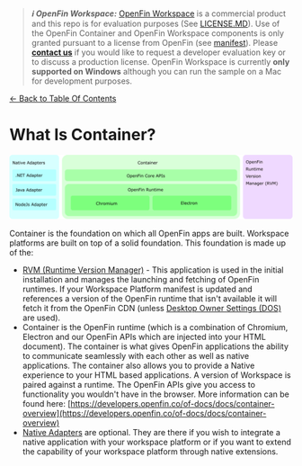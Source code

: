> **_:information_source: OpenFin Workspace:_** [OpenFin Workspace](https://www.openfin.co/workspace/) is a commercial product and this repo is for evaluation purposes (See [LICENSE.MD](../LICENSE.MD)). Use of the OpenFin Container and OpenFin Workspace components is only granted pursuant to a license from OpenFin (see [manifest](../public/manifest.fin.json)). Please [**contact us**](https://www.openfin.co/workspace/poc/) if you would like to request a developer evaluation key or to discuss a production license.
> OpenFin Workspace is currently **only supported on Windows** although you can run the sample on a Mac for development purposes.

[<- Back to Table Of Contents](../README.md)

# What Is Container?

![What is container?](./assets/container.png)

Container is the foundation on which all OpenFin apps are built. Workspace platforms are built on top of a solid foundation. This foundation is made up of the:

- [RVM (Runtime Version Manager)](https://developers.openfin.co/of-docs/docs/rvm) - This application is used in the initial installation and manages the launching and fetching of OpenFin runtimes. If your Workspace Platform manifest is updated and references a version of the OpenFin runtime that isn't available it will fetch it from the OpenFin CDN (unless [Desktop Owner Settings (DOS)](https://developers.openfin.co/of-docs/docs/desktop-owner-settings) are used).
- Container is the OpenFin runtime (which is a combination of Chromium, Electron and our OpenFin APIs which are injected into your HTML document). The container is what gives OpenFin applications the ability to communicate seamlessly with each other as well as native applications. The container also allows you to provide a Native experience to your HTML based applications. A version of Workspace is paired against a runtime. The OpenFin APIs give you access to functionality you wouldn't have in the browser. More information can be found here: [https://developers.openfin.co/of-docs/docs/container-overview](https://developers.openfin.co/of-docs/docs/container-overview)
- [Native Adapters](https://developers.openfin.co/of-docs/docs/overview-of-net-and-java) are optional. They are there if you wish to integrate a native application with your workspace platform or if you want to extend the capability of your workspace platform through native extensions.
